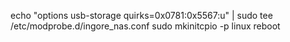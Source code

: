 


echo "options usb-storage quirks=0x0781:0x5567:u" | sudo tee /etc/modprobe.d/ingore_nas.conf
sudo mkinitcpio -p linux
reboot